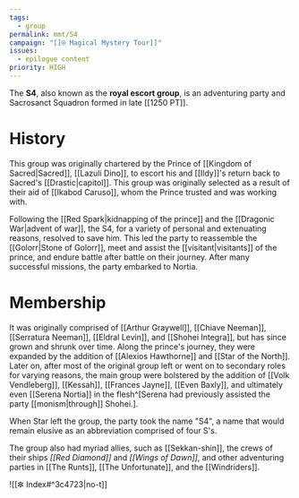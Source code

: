 ```yaml
---
tags:
  - group
permalink: mmt/S4
campaign: "[[⍟ Magical Mystery Tour]]"
issues:
  - epilogue content
priority: HIGH
---
```

The **S4**, also known as the **royal escort group**, is an adventuring party and Sacrosanct Squadron formed in late [[1250 PT]].

# History
This group was originally chartered by the Prince of [[Kingdom of Sacred|Sacred]], [[Lazuli Dino]], to escort his and [[Ildy]]'s return back to Sacred's [[Drastic|capitol]]. This group was originally selected as a result of their aid of [[Ikabod Caruso]], whom the Prince trusted and was working with. 

Following the [[Red Spark|kidnapping of the prince]] and the [[Dragonic War|advent of war]], the S4, for a variety of personal and extenuating reasons, resolved to save him. This led the party to reassemble the [[Golorr|Stone of Golorr]], meet and assist the [[visitant|visitants]] of the prince, and endure battle after battle on their journey. After many successful missions, the party embarked to Nortia.

# Membership

It was originally comprised of [[Arthur Graywell]], [[Chiave Neeman]], [[Serratura Neeman]], [[Eldral Levin]], and [[Shohei Integra]], but has since grown and shrunk over time. Along the prince's journey, they were expanded by the addition of [[Alexios Hawthorne]] and [[Star of the North]]. Later on, after most of the original group left or went on to secondary roles for varying reasons, the main group were bolstered by the addition of [[Volk Vendleberg]], [[Kessah]], [[Frances Jayne]], [[Even Baxly]], and ultimately even [[Serena Nortia]] in the flesh^[Serena had previously assisted the party [[monism|through]] Shohei.].

When Star left the group, the party took the name "S4", a name that would remain elusive as an abbreviation comprised of four S's.

The group also had myriad allies, such as [[Sekkan-shin]], the crews of their ships *[[Red Diamond]]* and *[[Wings of Dawn]]*, and other adventuring parties in [[The Runts]], [[The Unfortunate]], and the [[Windriders]].

![[✼ Index#^3c4723|no-t]]